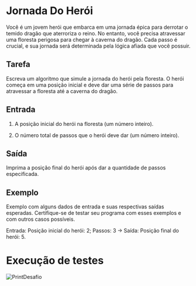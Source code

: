 # Jornada Do Herói

Você é um jovem herói que embarca em uma jornada épica para derrotar o temido dragão que aterroriza o reino. No entanto, você precisa atravessar uma floresta perigosa para chegar à caverna do dragão. Cada passo é crucial, e sua jornada será determinada pela lógica afiada que você possuir.

## Tarefa

Escreva um algoritmo que simule a jornada do herói pela floresta. O herói começa em uma posição inicial e deve dar uma série de passos para atravessar a floresta até a caverna do dragão.

## Entrada

1. A posição inicial do herói na floresta (um número inteiro).

2. O número total de passos que o herói deve dar (um número inteiro).

## Saída

Imprima a posição final do herói após dar a quantidade de passos especificada.

## Exemplo

Exemplo com alguns dados de entrada e suas respectivas saídas esperadas. Certifique-se de testar seu programa com esses exemplos e com outros casos possíveis.

Entrada: Posição inicial do herói: 2; Passos: 3 -> Saída: Posição final do herói: 5.

# Execução de testes


![PrintDesafio](https://github.com/user-attachments/assets/42f5356e-8dbf-48fa-8b10-b3495a33e02a)

